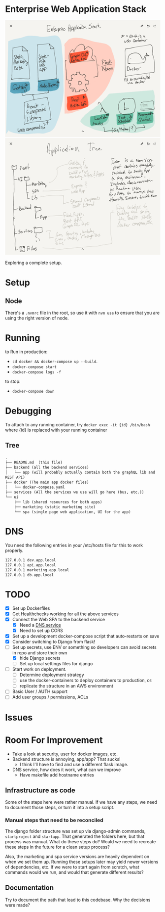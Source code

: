 # Enterprise Web Application Stack

![Plan](IMG_0037.PNG)
![Directories](IMG_0038.PNG)

Exploring a complete setup.


# Setup

## Node

There's a `.nvmrc` file in the root, so use it with `nvm use` to ensure that
you are using the right version of node.


# Running

to Run in production:
- `cd docker && docker-compose up --build`.
- `docker-compose start`
- `docker-compose logs -f`

to stop:
- `docker-compose down`

# Debugging

To attach to any running container, try
`docker exec -it {id} /bin/bash`
where {id} is replaced with your running container

## Tree

```
.
├── README.md  (this file)
├── backend (all the backend services)
│   └── app (will probably actually contain both the graphQL lib and REST API)
├── docker (The main app docker files)
│   └── docker-compose.yaml
├── services (All the services we use will go here (bus, etc.))
└── ui
    ├── lib (shared resources for both apps)
    ├── marketing (static marketing site)
    └── spa (single page web application, UI for the app)
```

# DNS

You need the following entries in your /etc/hosts file for this to work properly.

```
127.0.0.1 dev.app.local
127.0.0.1 api.app.local
127.0.0.1 marketing.app.local
127.0.0.1 db.app.local
```

# TODO

- [x] Set up Dockerfiles
- [x] Get Healthchecks working for all the above services
- [x] Connect the Web SPA to the backend service
  - [x] Need a [DNS service](https://medium.com/@juan_cortes/local-domains-through-nginx-proxy-and-docker-13d97ee8c010)
  - [x] Need to set up CORS
- [x] Set up a development docker-compose script that auto-restarts on save
- [x] Consider switching to Django from flask!
- [ ] Set up secrets, use ENV or something so developers can avoid secrets in repo and store their own
  - [x] hide Django secrets
  - [ ] Set up local settings files for django
- [ ] Start work on deployment.
  - [ ] Determine deployment strategy
  - [ ] use the docker-containers to deploy containers to production, or:
  - [ ] replicate the structure in an AWS environment
- [ ] Basic User / AUTH support
- [ ] Add user groups / permissions, ACLs

# Issues


# Room For Improvement

- Take a look at security, user for docker images, etc.
- Backend structure is annoying, app/app? That sucks!
  - I think I'll have to find and use a different flask image.
- DNS service, how does it work, what can we improve
  - Have makefile add hostname entries

## Infrastructure as code

Some of the steps here were rather manual. If we have any steps, we need to document
those steps, or turn it into a setup script.

### Manual steps that need to be reconciled

The django folder structure was set up via django-admin commands,
`startproject` and `startapp`. That generated the folders here, but
that process was manual. What do these steps do? Would we need to
recreate these steps in the future for a clean setup process?

Also, the marketing and spa service versions are heavily dependent on when
we set them up. Running these setups later may yield newer versions of
dependencies, etc. If we were to start again from scratch, what commands
would we run, and would that generate different results?

## Documentation

Try to document the path that lead to this codebase. Why the decisions were made?
